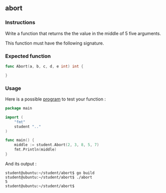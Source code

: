 ## abort

### Instructions

Write a function that returns the the value in the middle of 5 five arguments.

This function must have the following signature.

### Expected function

```go
func Abort(a, b, c, d, e int) int {

}
```

### Usage

Here is a possible [program](TODO-LINK) to test your function :

```go
package main

import (
	"fmt"
	student ".."
)

func main() {
	middle := student.Abort(2, 3, 8, 5, 7)
	fmt.Println(middle)
}
```

And its output :

```console
student@ubuntu:~/student/abort$ go build
student@ubuntu:~/student/abort$ ./abort
5
student@ubuntu:~/student/abort$
```

